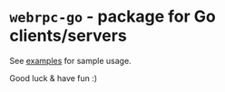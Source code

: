 # `webrpc-go` - package for Go clients/servers

See [examples](../../_examples) for sample usage.

Good luck & have fun :)
